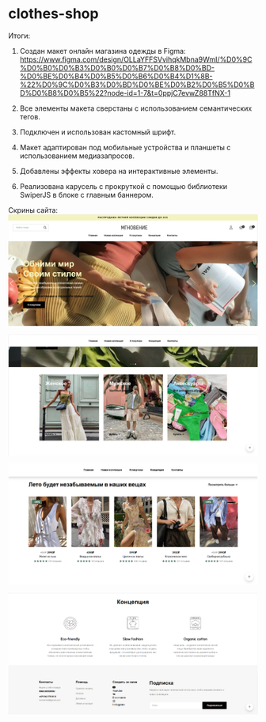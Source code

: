 # clothes-shop
Итоги:

1. Создан макет онлайн магазина одежды в Figma: https://www.figma.com/design/OLLaYFFSVvihqkMbna9WmI/%D0%9C%D0%B0%D0%B3%D0%B0%D0%B7%D0%B8%D0%BD-%D0%BE%D0%B4%D0%B5%D0%B6%D0%B4%D1%8B-%22%D0%9C%D0%B3%D0%BD%D0%BE%D0%B2%D0%B5%D0%BD%D0%B8%D0%B5%22?node-id=1-7&t=0ppjC7evwZ88TfNX-1

2. Все элементы макета сверстаны с использованием семантических тегов.

3. Подключен и использован кастомный шрифт.

4. Макет адаптирован под мобильные устройства и планшеты с использованием медиазапросов.

5. Добавлены эффекты ховера на интерактивные элементы.

6. Реализована карусель с прокруткой с помощью библиотеки SwiperJS в блоке с главным баннером.

Скрины сайта:
![alt text](screen/screen1.png)

![alt text](screen/screen2.png)

![alt text](screen/screen3.png)

![alt text](screen/screen4.png)